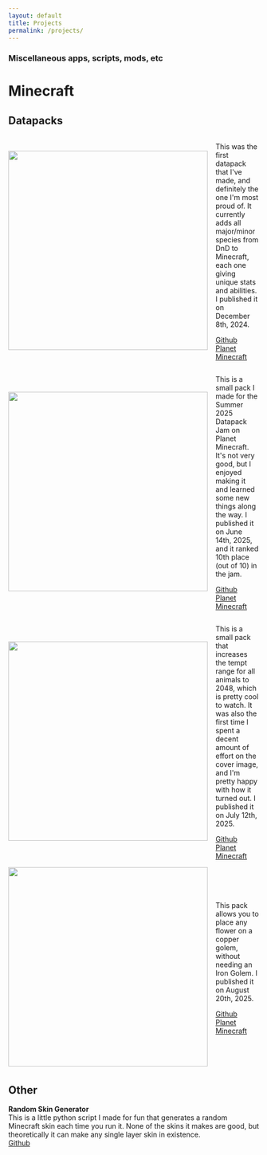 ```yaml
---
layout: default
title: Projects
permalink: /projects/
---
```


### Miscellaneous apps, scripts, mods, etc

# Minecraft
<!-- 
Template
<div style="display: flex; align-items: center;">
    <img src="/assets/projects/.png" width=400 style="margin-right: 16px;padding-bottom: 1%;">
    <div>
        <p>
            PLACEHOLDER
        </p>
        <p>
            <a href="">Github</a>
            <br>
            <a href="">Planet Minecraft</a>
        </p>
    </div>
</div> 
-->

## Datapacks
<div style="display: flex; align-items: center;">
    <img src="/assets/projects/minecraft-dnd.png" width=400 style="margin-right: 16px;padding-bottom: 1%;">
    <div>
        <p>
            This was the first datapack that I've made, and definitely the one I'm most proud of. It currently adds all major/minor species from DnD to Minecraft, each one giving unique stats and abilities. I published it on December 8th, 2024.
        </p>
        <p>
            <a href="https://github.com/kraggle09/dnd-datapack">Github</a>
            <br>
            <a href="https://www.planetminecraft.com/data-pack/minecraft-dnd-6481428">Planet Minecraft</a>
        </p>
    </div>
</div> 

<div style="display: flex; align-items: center;">
    <img src="/assets/projects/dogplus.png" width=400 style="margin-right: 16px;padding-bottom: 1%;">
    <div>
        <p>
            This is a small pack I made for the Summer 2025 Datapack Jam on Planet Minecraft. It's not very good, but I enjoyed making it and learned some new things along the way. I published it on June 14th, 2025, and it ranked 10th place (out of 10) in the jam.
        </p>
        <p>
            <a href="https://github.com/kraggle09/dogplus">Github</a>
            <br>
            <a href="https://www.planetminecraft.com/data-pack/dogplus">Planet Minecraft</a>
        </p>
    </div>
</div>

<div style="display: flex; align-items: center;">
    <img src="/assets/projects/call-the-animals.png" width=400 style="margin-right: 16px;padding-bottom: 1%;">
    <div>
        <p>
            This is a small pack that increases the tempt range for all animals to 2048, which is pretty cool to watch. It was also the first time I spent a decent amount of effort on the cover image, and I'm pretty happy with how it turned out. I published it on July 12th, 2025.
        </p>
        <p>
            <a href="https://github.com/kraggle09/call-the-animals">Github</a>
            <br>
            <a href="https://www.planetminecraft.com/data-pack/call-the-animals">Planet Minecraft</a>
        </p>
    </div>
</div>

<div style="display: flex; align-items: center;">
    <img src="/assets/projects/copper-flowers.png" width=400 style="margin-right: 16px;padding-bottom: 1%;">
    <div>
        <p>
            This pack allows you to place any flower on a copper golem, without needing an Iron Golem. I published it on August 20th, 2025.
        </p>
        <p>
            <a href="https://github.com/kraggle09/copper-flowers">Github</a>
            <br>
            <a href="https://www.planetminecraft.com/data-pack/copper-flowers">Planet Minecraft</a>
        </p>
    </div>
</div>

## Other
**Random Skin Generator**  
This is a little python script I made for fun that generates a random Minecraft skin each time you run it. None of the skins it makes are good, but theoretically it can make any single layer skin in existence.  
[Github](https://github.com/kraggle09/random-skin-generator)  